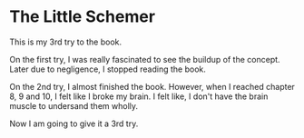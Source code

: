 # The Little Schemer

This is my 3rd try to the book.

On the first try, I was really fascinated to see the buildup of the concept. Later due to negligence, I stopped reading the book.

On the 2nd try, I almost finished the book. However, when I reached chapter 8, 9 and 10, I felt like I broke my brain. I felt like, I don't have the brain muscle to undersand them wholly.

Now I am going to give it a 3rd try.
